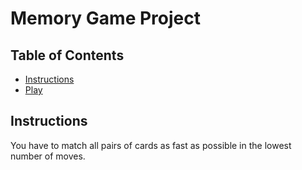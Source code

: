 # Memory Game Project

## Table of Contents

* [Instructions](#instructions)
* [Play](https://shiraazah.github.io/memory-game/)

## Instructions

You have to match all pairs of cards as fast as possible in the lowest number of moves.
